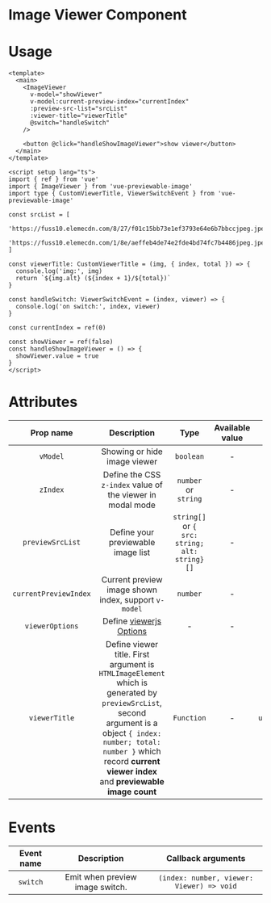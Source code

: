 # Image Viewer Component

# Usage

```vue
<template>
  <main>
    <ImageViewer
      v-model="showViewer"
      v-model:current-preview-index="currentIndex"
      :preview-src-list="srcList"
      :viewer-title="viewerTitle"
      @switch="handleSwitch"
    />

    <button @click="handleShowImageViewer">show viewer</button>
  </main>
</template>

<script setup lang="ts">
import { ref } from 'vue'
import { ImageViewer } from 'vue-previewable-image'
import type { CustomViewerTitle, ViewerSwitchEvent } from 'vue-previewable-image'

const srcList = [
  'https://fuss10.elemecdn.com/8/27/f01c15bb73e1ef3793e64e6b7bbccjpeg.jpeg',
  'https://fuss10.elemecdn.com/1/8e/aeffeb4de74e2fde4bd74fc7b4486jpeg.jpeg',
]

const viewerTitle: CustomViewerTitle = (img, { index, total }) => {
  console.log('img:', img)
  return `${img.alt} (${index + 1}/${total})`
}

const handleSwitch: ViewerSwitchEvent = (index, viewer) => {
  console.log('on switch:', index, viewer)
}

const currentIndex = ref(0)

const showViewer = ref(false)
const handleShowImageViewer = () => {
  showViewer.value = true
}
</script>

```

# Attributes

| Prop name | Description | Type | Available value  | Default value |
| :----: | :----: | :----: | :----: | :----: |
| `vModel` | Showing or hide image viewer | `boolean` | - | `false` |
| `zIndex` | Define the CSS `z-index` value of the viewer in modal mode | `number` or `string` | - | `2015` |
| `previewSrcList` | Define your previewable image list  | `string[]` or `{ src: string; alt: string}[]` | - | `[]` |
| `currentPreviewIndex` | Current preview image shown index, support `v-model`  | `number` | - | `0` |
| `viewerOptions` | Define [viewerjs Options](https://github.com/fengyuanchen/viewerjs) | - | - | `{}` |
| `viewerTitle`| Define viewer title. First argument is `HTMLImageElement` which is generated by `previewSrcList`, second argument is a object `{ index: number; total: number }` which record **current viewer index** and **previewable image count** | `Function` | - | `undefined` |


# Events

| Event name | Description | Callback arguments |
| :---: | :---: | :---: |
| `switch` | Emit when preview image switch. | `(index: number, viewer: Viewer) => void` |